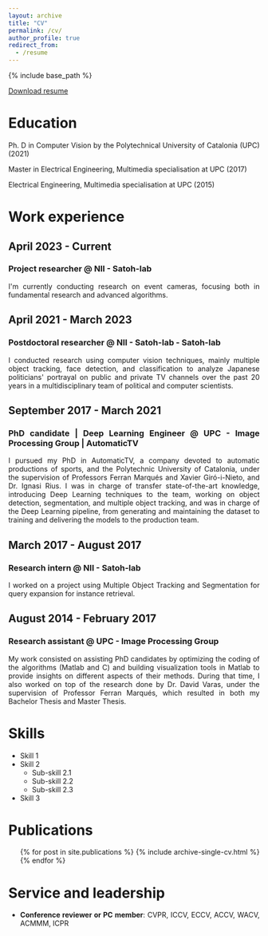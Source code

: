 ```yaml
---
layout: archive
title: "CV"
permalink: /cv/
author_profile: true
redirect_from:
  - /resume
---
```


{% include base_path %}

<style style="text/css">
  body{
    text-align: justify;
  }
</style>

<a href="/files/Andreu_Girbau_CV.pdf">Download resume</a>

Education
======
Ph. D in Computer Vision by the Polytechnical University of Catalonia (UPC) (2021)

Master in Electrical Engineering, Multimedia specialisation at UPC (2017)

Electrical Engineering, Multimedia specialisation at UPC (2015)

<h1>Work experience</h1>
<h2> April 2023 - Current </h2>
<h3> Project researcher @ NII - Satoh-lab </h3>

I'm currently conducting research on event cameras, focusing both in fundamental research and advanced algorithms.

<h2> April 2021 - March 2023 </h2>
<h3> Postdoctoral researcher @ NII - Satoh-lab - Satoh-lab </h3>

I conducted research using computer vision techniques, mainly multiple object tracking, face detection, and classification 
to analyze Japanese politicians' portrayal on public and private TV channels over the past 20 years in a multidisciplinary 
team of political and computer scientists.

<h2> September 2017 - March 2021 </h2>
<h3> PhD candidate | Deep Learning Engineer @ UPC - Image Processing Group | AutomaticTV </h3>

I pursued my PhD in AutomaticTV, a company devoted to automatic productions of sports, and the Polytechnic
University of Catalonia, under the supervision of Professors Ferran Marqués and Xavier Giró-i-Nieto, and Dr. Ignasi Rius.
I was in charge of transfer state-of-the-art knowledge, introducing Deep Learning techniques to the team, 
working on object detection, segmentation, and multiple object tracking, and was in charge of the Deep Learning pipeline, 
from generating and maintaining the dataset to training and delivering the models to the production team.

<h2> March 2017 - August 2017 </h2>
<h3> Research intern @ NII - Satoh-lab </h3>

I worked on a project using Multiple Object Tracking and Segmentation for query expansion for instance retrieval.

<h2> August 2014 - February 2017 </h2>
<h3> Research assistant @ UPC - Image Processing Group </h3>

My work consisted on assisting PhD candidates by optimizing the coding of the algorithms (Matlab and C) and building visualization tools in Matlab 
to provide insights on different aspects of their methods. During that time, I also worked on top of the research done
by Dr. David Varas, under the supervision of Professor Ferran Marqués, which resulted in both my Bachelor Thesis and Master Thesis.
  
  
  
Skills
======
* Skill 1
* Skill 2
  * Sub-skill 2.1
  * Sub-skill 2.2
  * Sub-skill 2.3
* Skill 3

Publications
======
  <ul>{% for post in site.publications %}
    {% include archive-single-cv.html %}
  {% endfor %}</ul>
  
Service and leadership
======
* <b>Conference reviewer or PC member</b>: CVPR, ICCV, ECCV, ACCV, WACV, ACMMM, ICPR
